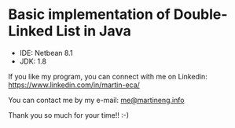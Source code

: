 # Basic implementation of Double-Linked List in Java
 * IDE: Netbean 8.1
 * JDK: 1.8
 
 If you like my program, you can connect with me on Linkedin:
 https://www.linkedin.com/in/martin-eca/
 
 You can contact me by my e-mail:
 me@martineng.info
 
 Thank you so much for your time!! :-)
